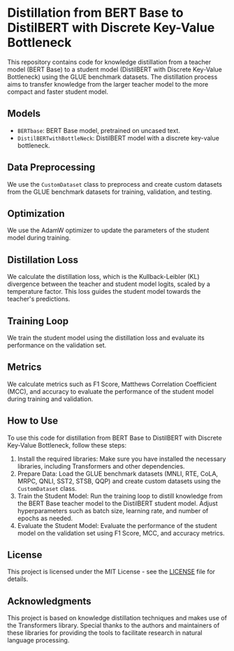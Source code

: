 # Distillation from BERT Base to DistilBERT with Discrete Key-Value Bottleneck

This repository contains code for knowledge distillation from a teacher model (BERT Base) to a student model (DistilBERT with Discrete Key-Value Bottleneck) using the GLUE benchmark datasets. The distillation process aims to transfer knowledge from the larger teacher model to the more compact and faster student model.

## Models

- `BERTbase`: BERT Base model, pretrained on uncased text.
- `DistilBERTwithBottleNeck`: DistilBERT model with a discrete key-value bottleneck.

## Data Preprocessing

We use the `CustomDataset` class to preprocess and create custom datasets from the GLUE benchmark datasets for training, validation, and testing.

## Optimization

We use the AdamW optimizer to update the parameters of the student model during training.

## Distillation Loss

We calculate the distillation loss, which is the Kullback-Leibler (KL) divergence between the teacher and student model logits, scaled by a temperature factor. This loss guides the student model towards the teacher's predictions.

## Training Loop

We train the student model using the distillation loss and evaluate its performance on the validation set.

## Metrics

We calculate metrics such as F1 Score, Matthews Correlation Coefficient (MCC), and accuracy to evaluate the performance of the student model during training and validation.

## How to Use

To use this code for distillation from BERT Base to DistilBERT with Discrete Key-Value Bottleneck, follow these steps:

1. Install the required libraries: Make sure you have installed the necessary libraries, including Transformers and other dependencies.
2. Prepare Data: Load the GLUE benchmark datasets (MNLI, RTE, CoLA, MRPC, QNLI, SST2, STSB, QQP) and create custom datasets using the `CustomDataset` class.
3. Train the Student Model: Run the training loop to distill knowledge from the BERT Base teacher model to the DistilBERT student model. Adjust hyperparameters such as batch size, learning rate, and number of epochs as needed.
4. Evaluate the Student Model: Evaluate the performance of the student model on the validation set using F1 Score, MCC, and accuracy metrics.

## License

This project is licensed under the MIT License - see the [LICENSE](LICENSE) file for details.

## Acknowledgments

This project is based on knowledge distillation techniques and makes use of the Transformers library. Special thanks to the authors and maintainers of these libraries for providing the tools to facilitate research in natural language processing.
